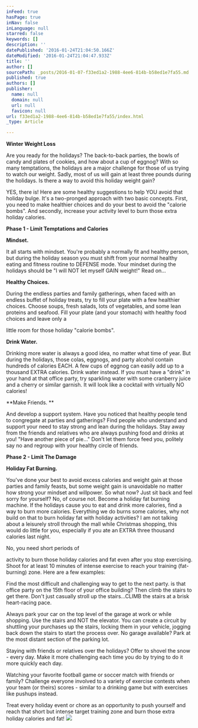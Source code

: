 ```yaml
---
inFeed: true
hasPage: true
inNav: false
inLanguage: null
starred: false
keywords: []
description: ''
datePublished: '2016-01-24T21:04:50.166Z'
dateModified: '2016-01-24T21:04:47.933Z'
title: ''
author: []
sourcePath: _posts/2016-01-07-f33ed1a2-1988-4ee6-814b-b58ed1e7fa55.md
published: true
authors: []
publisher:
  name: null
  domain: null
  url: null
  favicon: null
url: f33ed1a2-1988-4ee6-814b-b58ed1e7fa55/index.html
_type: Article

---
```

**Winter Weight Loss**

Are you ready for the holidays? The back-to-back parties, the bowls of candy and plates of cookies, and how about a cup of eggnog? With so many temptations, the holidays are a major challenge for those of us trying to watch our weight. Sadly, most of us will gain at least three pounds during the holidays. Is there a way to avoid this holiday weight gain?

YES, there is! Here are some healthy suggestions to help YOU avoid that holiday bulge. It's a two-pronged approach with two basic concepts. First, you need to make healthier choices and do your best to avoid the "calorie bombs". And secondly, increase your activity level to burn those extra holiday calories.

**Phase 1 - Limit Temptations and Calories**

**Mindset.**

It all starts with mindset. You're probably a normally fit and healthy person, but during the holiday season you must shift from your normal healthy eating and fitness routine to DEFENSE mode. Your mindset during the holidays should be "I will NOT let myself GAIN weight!" Read on...

**Healthy Choices.**

During the endless parties and family gatherings, when faced with an endless buffet of holiday treats, try to fill your plate with a few healthier choices. Choose soups, fresh salads, lots of vegetables, and some lean proteins and seafood. Fill your plate (and your stomach) with healthy food choices and leave only a

little room for those holiday "calorie bombs".

**Drink Water.**

Drinking more water is always a good idea, no matter what time of year. But during the holidays, those colas, eggnogs, and party alcohol contain hundreds of calories EACH. A few cups of eggnog can easily add up to a thousand EXTRA calories. Drink water instead. If you must have a "drink" in your hand at that office party, try sparkling water with some cranberry juice and a cherry or similar garnish. It will look like a cocktail with virtually NO calories!

**Make Friends. **

And develop a support system. Have you noticed that healthy people tend to congregate at parties and gatherings? Find people who understand and support your need to stay strong and lean during the holidays. Stay away from the friends and relatives who are always pushing food and drinks at you! "Have another piece of pie..." Don't let them force feed you, politely say no and regroup with your healthy circle of friends.

**Phase 2 - Limit The Damage**

**Holiday Fat Burning.**

You've done your best to avoid excess calories and weight gain at those parties and family feasts, but some weight gain is unavoidable no matter how strong your mindset and willpower. So what now? Just sit back and feel sorry for yourself? No, of course not. Become a holiday fat burning machine. If the holidays cause you to eat and drink more calories, find a way to burn more calories. Everything we do burns some calories, why not build on that to burn holiday fat with holiday activities? I am not talking about a leisurely stroll through the mall while Christmas shopping, this would do little for you, especially if you ate an EXTRA three thousand calories last night.

No, you need short periods of 

activity to burn those holiday calories and fat even after you stop exercising. Shoot for at least 10 minutes of intense exercise to reach your training (fat-burning) zone. Here are a few examples:

Find the most difficult and challenging way to get to the next party. is that office party on the 15th floor of your office building? Then climb the stairs to get there. Don't just casually stroll up the stairs...CLIMB the stairs at a brisk heart-racing pace.

Always park your car on the top level of the garage at work or while shopping. Use the stairs and NOT the elevator. You can create a circuit by shuttling your purchases up the stairs, locking them in your vehicle, jogging back down the stairs to start the process over. No garage available? Park at the most distant section of the parking lot.

Staying with friends or relatives over the holidays? Offer to shovel the snow - every day. Make it more challenging each time you do by trying to do it more quickly each day.

Watching your favorite football game or soccer match with friends or family? Challenge everyone involved to a variety of exercise contests when your team (or theirs) scores - similar to a drinking game but with exercises like pushups instead.

Treat every holiday event or chore as an opportunity to push yourself and reach that short but intense target training zone and burn those extra holiday calories and fat!
![](https://the-grid-user-content.s3-us-west-2.amazonaws.com/7174ac16-bacc-4af5-8024-919bb988774d.jpg)